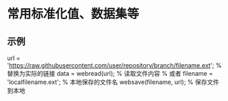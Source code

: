 # 常用标准化值、数据集等
## 示例
url = 'https://raw.githubusercontent.com/user/repository/branch/filename.ext';  % 替换为实际的链接
data = webread(url);  % 读取文件内容
% 或者
filename = 'localfilename.ext';  % 本地保存的文件名
websave(filename, url);  % 保存文件到本地
